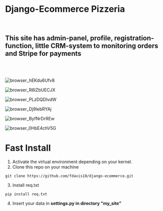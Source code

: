 <h1>Django-Ecommerce Pizzeria</h1>
<br>

<h2>This site has admin-panel, profile, registration-function, little CRM-system to monitoring orders and Stripe for payments</h2>
<br>
<br>


![browser_hEKdu6Ufv8](https://github.com/user-attachments/assets/e18068cd-ad11-49c8-9687-997ca466ed1d)

![browser_R6IZbUECJX](https://github.com/user-attachments/assets/94ffe084-2f87-4616-88d7-4ae0a62160b5)

![browser_PLzDQDlvdW](https://github.com/user-attachments/assets/239f3a14-d05e-44f2-9bd6-c827ae134b15)

![browser_Dj9IebRYAj](https://github.com/user-attachments/assets/6e5477f3-bde6-44e5-8da3-1511823817c5)

![browser_ByfNrDrREw](https://github.com/user-attachments/assets/430df240-e820-42f3-bf42-37303f98c69f)

![browser_0HbE4chV5G](https://github.com/user-attachments/assets/14d5d4e3-ac44-4c0c-93b8-fdaae90cd9aa)


<h1>Fast Install</h1>

1. Activate the virtual environment depending on your kernel.
2. Clone this repo on your machine
```
git clone https://github.com/fdavis10/django-ecommerce.git
```
3. Install req.txt 
```
pip install req.txt
```
4. Insert your data in <b>settings.py<b> in directory "my_site"
